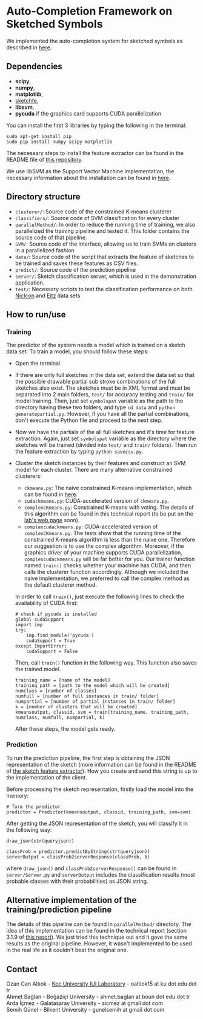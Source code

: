 # Auto-Completion Framework on Sketched Symbols
We implemented the auto-completion system for sketched symbols as described in [here](http://iui.ku.edu.tr/sezgin_publications/2012/PR%202012%20Sezgin.pdf).

## Dependencies
* **scipy**,
* **numpy**,
* **matplotlib**,
* [sketchfe](https://github.com/ozymaxx/sketchfe),
* **libsvm**,
* **pycuda** if the graphics card supports CUDA parallelization


You can install the first 3 libraries by typing the following in the terminal:
```
sudo apt-get install pip
sudo pip install numpy scipy matplotlib
```
The necessary steps to install the feature extractor can be found in the README file of [this repository](https://github.com/ozymaxx/sketchfe).

We use libSVM as the Support Vector Machine implementation, the necessary information about the installation can be found in [here](https://www.csie.ntu.edu.tw/~cjlin/libsvm/).

## Directory structure
* `clusterer/`: Source code of the constrained K-means clusterer
* `classifiers/`: Source code of SVM classification for every cluster
* `parallelMethod/`: In order to reduce the running time of training, we also parallelized the training pipeline and tested it. This folder contains the source code of that pipeline.
* `SVM/`: Source code of the interface, allowing us to train SVMs on clusters in a parallelized fashion
* `data/`: Source code of the script that extracts the feature of sketches to be trained and saves these features as CSV files.
* `predict/`: Source code of the prediction pipeline
* `server/`: Sketch classification server, which is used in the demonstration application.
* `test/`: Necessary scripts to test the classification performance on both [NicIcon](http://www.ralphniels.nl/pubs/niels-nicicon.pdf) and [Eitz]() data sets

## How to run/use
### Training
The predictor of the system needs a model which is trained on a sketch data set. To train a model, you should follow these steps:

* Open the terminal
* If there are only full sketches in the data set, extend the data set so that the possible drawable partial sub stroke combinations of the full sketches also exist. The sketches must be in XML format and must be separated into 2 main folders, `test/` for accuracy testing and `train/` for model training. Then, just set `symbolspat` variable as the path to the directory having these two folders, and type `cd data` and `python generatepartial.py`. However, if you have all the partial combinations, don't execute the Python file and proceed to the next step.
* Now we have the partials of the all full sketches and it's time for feature extraction. Again, just set `symbolspat` variable as the directory where the sketches will be trained (divided into `test/` and `train/` folders). Then run the feature extraction by typing `python savecsv.py`.
* Cluster the sketch instances by their features and construct an SVM model for each cluster. There are many alternative constrained clusterers:
  * `ckmeans.py`: The naive constrained K-means implementation, which can be found in [here](http://nichol.as/papers/Wagstaff/Constrained%20k-means%20clustering%20with%20background.pdf).
  * `cudackmeans.py`: CUDA-accelerated version of `ckmeans.py`.
  * `complexCKmeans.py`: Constrained K-means with voting. The details of this algorithm can be found in this technical report (to be put on the [lab's web page](https://iui.ku.edu.tr) soon).
  * `complexcudackmeans.py`: CUDA-accelerated version of `complexCKmeans.py`.
  The tests show that the running time of the constrained K-means algorithm is less than the naive one. Therefore our suggestion is to use the complex algorithm. Moreover, if the graphics driver of your machine supports CUDA parallelization, `complexcudackmeans.py` will be far better for you. Our trainer function named `train()` checks whether your machine has CUDA, and then calls the clusterer function accordingly. Although we included the naive implementation, we preferred to call the complex method as the default clusterer method.
  
  In order to call `train()`, just execute the following lines to check the availability of CUDA first:
  ```
  # check if pycuda is installed
  global cudaSupport
  import imp
  try:
      imp.find_module('pycuda')
      cudaSupport = True
  except ImportError:
      cudaSupport = False
  ```
  
  Then, call `train()` function in the following way. This function also saves the trained model.
  ```
  training_name = [name of the model]
  training_path = [path to the model which will be created]
  numclass = [number of classes]
  numfull = [number of full instances in train/ folder]
  numpartial = [number of partial instances in train/ folder]
  k = [number of clusters that will be created]
  kmeansoutput, classid, svm = train(training_name, training_path, numclass, numfull, numpartial, k)
  ```
  
  After these steps, the model gets ready.
  
### Prediction
To run the prediction pipeline, the first step is obtaining the JSON representation of the sketch (more information can be found in the README of [the sketch feature extractor](https://github.com/ozymaxx/sketchfe)). How you create and send this string is up to the implementation of the client.

Before processing the sketch representation, firstly load the model into the memory:
```
# form the predictor
predictor = Predictor(kmeansoutput, classid, training_path, svm=svm)
```

After getting the JSON representation of the sketch, you will classify it in the following way:
```
draw_json(str(queryjson))

classProb = predictor.predictByString(str(queryjson))
serverOutput = classProb2serverResponse(classProb, 5)
```
where `draw_json()` and `classProb2serverResponse()` can be found in `server/Server.py` and `serverOutput` includes the classification results (most probable classes with their probabilities) as JSON string.

## Alternative implementation of the training/prediction pipeline
The details of this pipeline can be found in `parallelMethod/` directory. The idea of this implementation can be found in the technical report (section 3.1.9 of [this report](http://iui.ku.edu.tr/KUSRP/KUSRP_IUI_16.pdf)). We just tried this technique out and it gave the same results as the original pipeline. However, it wasn't implemented to be used in the real life as it couldn't beat the original one.

## Contact
Ozan Can Altıok - [Koç University IUI Laboratory](http://iui.ku.edu.tr) - oaltiok15 at ku dot edu dot tr<br>
Ahmet Bağlan - Boğaziçi University - ahmet.baglan at boun dot edu dot tr<br>
Arda İçmez - Galatasaray University - aicmez at gmail dot com<br>
Semih Günel - Bilkent University - gunelsemih at gmail dot com<br>
